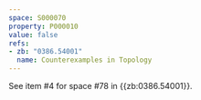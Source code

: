 ```yaml
---
space: S000070
property: P000010
value: false
refs:
- zb: "0386.54001"
  name: Counterexamples in Topology
---
```


See item #4 for space #78 in {{zb:0386.54001}}.
